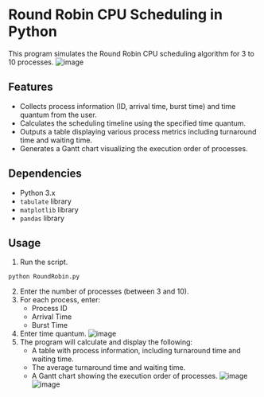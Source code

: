 # Round Robin CPU Scheduling in Python
This program simulates the Round Robin CPU scheduling algorithm for 3 to 10 processes. 
![image](https://github.com/ChannKK/rr-cpu-scheduling/assets/91399951/890d1e36-5e31-45a7-a534-47a9735e6edb)


## Features

- Collects process information (ID, arrival time, burst time) and time quantum from the user.
- Calculates the scheduling timeline using the specified time quantum.
- Outputs a table displaying various process metrics including turnaround time and waiting time.
- Generates a Gantt chart visualizing the execution order of processes.

## Dependencies

- Python 3.x
- `tabulate` library
- `matplotlib` library
- `pandas` library

## Usage
1. Run the script.
```
python RoundRobin.py
```
2. Enter the number of processes (between 3 and 10).
3. For each process, enter:
   - Process ID
   - Arrival Time
   - Burst Time
4. Enter time quantum.
   ![image](https://github.com/ChannKK/rr-cpu-scheduling/assets/91399951/11d84a74-9e19-4681-a5da-1c5ca252826e)
6. The program will calculate and display the following:
   - A table with process information, including turnaround time and waiting time.
   - The average turnaround time and waiting time.
   - A Gantt chart showing the execution order of processes.
   ![image](https://github.com/ChannKK/rr-cpu-scheduling/assets/91399951/0f5aff6b-2ccd-43bd-b267-eb21d7da3c48)
  ![image](https://github.com/ChannKK/rr-cpu-scheduling/assets/91399951/7b3951da-53f9-4eb6-9389-62392b8963b8)


